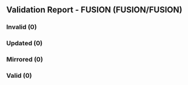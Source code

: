 ## Validation Report - FUSION (FUSION/FUSION)


### Invalid (0)
### Updated (0)
### Mirrored (0)
### Valid (0)
